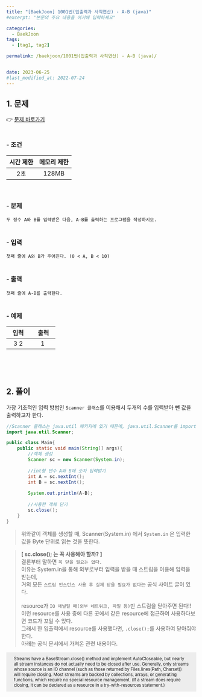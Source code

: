 ```yaml
---
title: "[BaekJoon] 1001번(입출력과 사칙연산) - A-B (java)"
#excerpt: "본문의 주요 내용을 여기에 입력하세요"

categories:
  - BaekJoon
tags:
  - [tag1, tag2]

permalink: /baekjoon/1001번(입출력과 사칙연산) - A-B (java)/


date: 2023-06-25
#last_modified_at: 2022-07-24
---
```


## 1. 문제
👉 [문제 바로가기](https://www.acmicpc.net/problem/1001)<br><br>
###  - 조건
  
| 시간 제한 | 메모리 제한 |
|:--------:|:--------:|
|2초|128MB|

<br>

### - 문제
```두 정수 A와 B를 입력받은 다음, A-B를 출력하는 프로그램을 작성하시오.```
<br><br>

### - 입력
```첫째 줄에 A와 B가 주어진다. (0 < A, B < 10)```
<br><br>

### - 출력
```첫째 줄에 A-B를 출력한다.```
<br><br>

### - 예제
  
| &nbsp;&nbsp;입력&nbsp;&nbsp; | &nbsp;&nbsp; 출력&nbsp;&nbsp; |
|:--------:|:--------:|
|3 2|1|
  
<br><br><br>


## 2. 풀이
가장 기초적인 입력 방법인 `Scanner 클래스`를 이용해서 두개의 수를 입력받아 뺀 값을 출력하고자 한다.
<br>
```java
//Scanner 클래스는 java.util 패키지에 있기 때문에, java.util.Scanner를 import 해준다.
import java.util.Scanner;

public class Main{
    public static void main(String[] args){
        //객체 생성
        Scanner sc = new Scanner(System.in);
        
        //int형 변수 A와 B에 숫자 입력받기
        int A = sc.nextInt();
        int B = sc.nextInt();
        
        System.out.println(A-B);
        
        //사용한 객체 닫기
        sc.close();
    }
}
```
> 위와같이 객체를 생성할 때, Scanner(System.in) 에서 `System.in` 은 입력한 값을 Byte 단위로 읽는 것을 뜻한다.

> **[ sc.close(); 는 꼭 사용해야 할까? ]**<br>
결론부터 말하면 `꼭 닫을 필요는 없다.` <br>
이유는 System.in을 통해 외부로부터
입력을 받을 때 스트림을 이용해 입력을 받는데,<br>
거의 모든 `스트림 인스턴스 사용 후 실제 닫을 필요가 없다`는 공식 사이트 글이 있다.<br>  
resource가 `IO 채널일 때(외부 네트워크, 파일 등)`만 스트림을 닫아주면 된다!!<br>
이런 resource를 사용 중에 다른 곳에서 같은 resource에 접근하여 사용하다보면 코드가 꼬일 수 있다.<br>
그래서 한 입출력에서 resource를 사용했다면, `.close();`를 사용하여 닫아줘야 한다.<br>
아래는 공식 문서에서 가져온 관련 내용이다.<br>

<div style="background-color:#ededed;padding:10px 20px;font-size:.8em">
Streams have a BaseStream.close() method and implement AutoCloseable, but nearly all stream instances do not actually need to be closed after use. Generally, only streams whose source is an IO channel (such as those returned by Files.lines(Path, Charset)) will require closing. Most streams are backed by collections, arrays, or generating functions, which require no special resource management. (If a stream does require closing, it can be declared as a resource in a try-with-resources statement.)
</div>

<br><br><br>